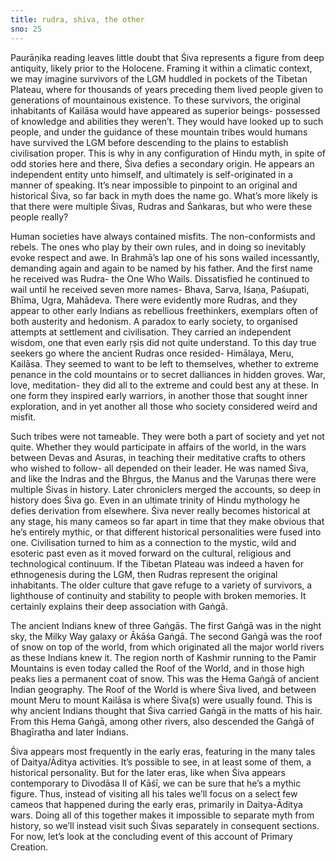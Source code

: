 ```yaml
---
title: rudra, shiva, the other
sno: 25
---
```


Paurāṇika reading leaves little doubt that Śiva represents a figure from deep antiquity, likely prior to the Holocene. Framing it within a climatic context, we may imagine survivors of the LGM huddled in pockets of the Tibetan Plateau, where for thousands of years preceding them lived people given to generations of mountainous existence. To these survivors, the original inhabitants of Kailāsa would have appeared as superior beings- possessed of knowledge and abilities they weren’t. They would have looked up to such people, and under the guidance of these mountain tribes would humans have survived the LGM before descending to the plains to establish civilisation proper. This is why in any configuration of Hindu myth, in spite of odd stories here and there, Śiva defies a secondary origin. He appears an independent entity unto himself, and ultimately is self-originated in a manner of speaking. It’s near impossible to pinpoint to an original and historical Śiva, so far back in myth does the name go. What’s more likely is that there were multiple Śivas, Rudras and Śaṅkaras, but who were these people really?

Human societies have always contained misfits. The non-conformists and rebels. The ones who play by their own rules, and in doing so inevitably evoke respect and awe. In Brahmā’s lap one of his sons wailed incessantly, demanding again and again to be named by his father. And the first name he received was Rudra- the One Who Wails. Dissatisfied he continued to wail until he received seven more names- Bhava, Sarva, Iśaṇa, Paśupati, Bhīma, Ugra, Mahādeva. There were evidently more Rudras, and they appear to other early Indians as rebellious freethinkers, exemplars often of both austerity and hedonism. A paradox to early society, to organised attempts at settlement and civilisation. They carried an independent wisdom, one that even early ṛṣis did not quite understand. To this day true seekers go where the ancient Rudras once resided- Himālaya, Meru, Kailāsa. They seemed to want to be left to themselves, whether to extreme penance in the cold mountains or to secret dalliances in hidden groves. War, love, meditation- they did all to the extreme and could best any at these. In one form they inspired early warriors, in another those that sought inner exploration, and in yet another all those who society considered weird and misfit.

Such tribes were not tameable. They were both a part of society and yet not quite. Whether they would participate in affairs of the world, in the wars between Devas and Asuras, in teaching their meditative crafts to others who wished to follow- all depended on their leader. He was named Śiva, and like the Indras and the Bhṛgus, the Manus and the Varuṇas there were multiple Śivas in history. Later chroniclers merged the accounts, so deep in history does Śiva go. Even in an ultimate trinity of Hindu mythology he defies derivation from elsewhere. Śiva never really becomes historical at any stage, his many cameos so far apart in time that they make obvious that he’s entirely mythic, or that different historical personalities were fused into one. Civilisation turned to him as a connection to the mystic, wild and esoteric past even as it moved forward on the cultural, religious and technological continuum. If the Tibetan Plateau was indeed a haven for ethnogenesis during the LGM, then Rudras represent the original inhabitants. The older culture that gave refuge to a variety of survivors, a lighthouse of continuity and stability to people with broken memories. It certainly explains their deep association with Gaṅgā.

The ancient Indians knew of three Gaṅgās. The first Gaṅgā was in the night sky, the Milky Way galaxy or Ākāśa Gaṅgā. The second Gaṅgā was the roof of snow on top of the world, from which originated all the major world rivers as these Indians knew it. The region north of Kashmir running to the Pamir Mountains is even today called the Roof of the World, and in those high peaks lies a permanent coat of snow. This was the Hema Gaṅgā of ancient Indian geography. The Roof of the World is where Śiva lived, and between mount Meru to mount Kailāsa is where Śiva(s) were usually found. This is why ancient Indians thought that Śiva carried Gaṅgā in the matts of his hair. From this Hema Gaṅgā, among other rivers, also descended the Gaṅgā of Bhagīratha and later Indians.

Śiva appears most frequently in the early eras, featuring in the many tales of Daitya/Āditya activities. It’s possible to see, in at least some of them, a historical personality. But for the later eras, like when Śiva appears contemporary to Divodāsa II of Kāśī, we can be sure that he’s a mythic figure. Thus, instead of visiting all his tales we’ll focus on a select few cameos that happened during the early eras, primarily in Daitya-Āditya wars. Doing all of this together makes it impossible to separate myth from history, so we’ll instead visit such Śivas separately in consequent sections. For now, let’s look at the concluding event of this account of Primary Creation.